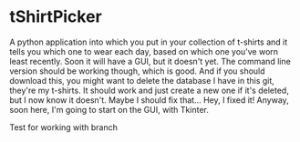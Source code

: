 tShirtPicker
============

A python application into which you put in your collection of t-shirts and 
it tells you which one to wear each day, based on which one you've worn least recently. Soon it will have a GUI, but it doesn't yet. The command line version should be working though, which is good. And if you should download this, you might want to delete the database I have in this git, they're my t-shirts. It should work and just create a new one if it's deleted, but I now know it doesn't. Maybe I should fix that... 
Hey, I fixed it! Anyway, soon here, I'm going to start on the GUI, with Tkinter. 

Test for working with branch